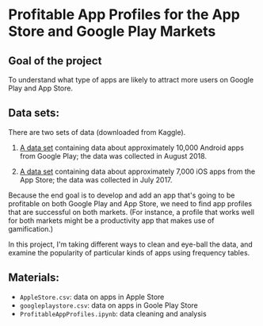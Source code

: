# Profitable App Profiles for the App Store and Google Play Markets

## Goal of the project
To understand what type of apps are likely to attract more users on Google Play and App Store.

## Data sets:
There are two sets of data (downloaded from Kaggle). 
1. [A data set](https://www.kaggle.com/lava18/google-play-store-apps) containing data about approximately 10,000 Android apps from Google Play; the data was collected in August 2018. 

2. [A data set](https://www.kaggle.com/ramamet4/app-store-apple-data-set-10k-apps) containing data about approximately 7,000 iOS apps from the App Store; the data was collected in July 2017. 

Because the end goal is to develop and add an app that's going to be profitable on both Google Play and App Store, we need to find app profiles that are successful on both markets. (For instance, a profile that works well for both markets might be a productivity app that makes use of gamification.)

In this project, I'm taking different ways to clean and eye-ball the data, and examine the popularity of particular kinds of apps using frequency tables. 

## Materials:
* `AppleStore.csv`: data on apps in Apple Store
* `googleplaystore.csv`: data on apps in Goole Play Store
* `ProfitableAppProfiles.ipynb`: data cleaning and analysis